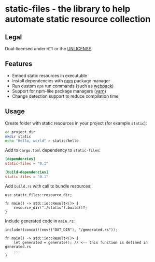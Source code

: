 # static-files - the library to help automate static resource collection

## Legal

Dual-licensed under `MIT` or the [UNLICENSE](http://unlicense.org/).

## Features

- Embed static resources in executuble
- Install dependencies with [npm](https://npmjs.org) package manager
- Run custom `npm` run commands (such as [webpack](https://webpack.js.org/))
- Support for npm-like package managers ([yarn](https://yarnpkg.com/))
- Change detection support to reduce compilation time

## Usage

Create folder with static resources in your project (for example `static`):

```bash
cd project_dir
mkdir static
echo "Hello, world" > static/hello
```

Add to `Cargo.toml` dependency to `static-files`:

```toml
[dependencies]
static-files = "0.1"

[build-dependencies]
static-files = "0.1"
```

Add `build.rs` with call to bundle resources:

```rust#ignore
use static_files::resource_dir;

fn main() -> std::io::Result<()> {
    resource_dir("./static").build()?;
}
```

Include generated code in `main.rs`:

```rust#ignore
include!(concat!(env!("OUT_DIR"), "/generated.rs"));

fn main() -> std::io::Result<()> {
    let generated = generate(); // <-- this function is defined in generated.rs
    ...
}
```
